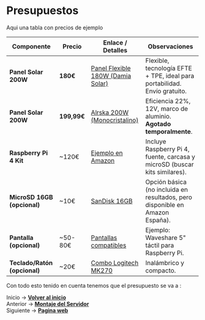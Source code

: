 # Presupuestos

Aqui una tabla con precios de ejemplo 

| Componente               | Precio       | Enlace / Detalles                                                                 | Observaciones                                                                 |
|--------------------------|--------------|-----------------------------------------------------------------------------------|-------------------------------------------------------------------------------|
| **Panel Solar 200W**     | **180€**     | [Panel Flexible 180W (Damia Solar)](https://www.damiasolar.com/placas-solares/)   | Flexible, tecnología EFTE + TPE, ideal para portabilidad. Envío gratuito.     |
| **Panel Solar 200W**     | **199,99€**  | [Alrska 200W (Monocristalino)](https://alrska.com/products/alrska-200-watt-solar-panel) | Eficiencia 22%, 12V, marco de aluminio. **Agotado temporalmente**.            |
| **Raspberry Pi 4 Kit**   | ~120€        | [Ejemplo en Amazon](https://www.amazon.es/)                                       | Incluye Raspberry Pi 4, fuente, carcasa y microSD (buscar kits similares).    |
| **MicroSD 16GB (opcional)**       | ~10€         | [SanDisk 16GB](https://www.amazon.es/)                                            | Opción básica (no incluida en resultados, pero disponible en Amazon España).  |
| **Pantalla (opcional)**  | ~50-80€      | [Pantallas compatibles](https://www.amazon.es/)                                   | Ejemplo: Waveshare 5" táctil para Raspberry Pi.                               |
| **Teclado/Ratón (opcional)** | ~20€    | [Combo Logitech MK270](https://www.amazon.es/)                                    | Inalámbrico y compacto.                                                       |

Con todo esto tenido en cuenta tenemos que el presupuesto se va a :



Inicio -> **[Volver al inicio ](README.md)**  
Anterior -> **[Montaje del Servidor](servidor.md)**  
Siguiente -> **[Pagina web](web.md)**  
